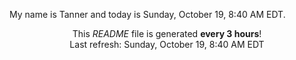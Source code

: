 My name is Tanner and today is Sunday, October 19, 8:40 AM EDT.

<p align="center">This <i>README</i> file is generated <b>every 3 hours</b>!</br>Last refresh: Sunday, October 19, 8:40 AM EDT<br /></p>
